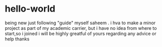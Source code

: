# hello-world
being new just following "guide"
myself saheem . i hva to make a minor project as part of my academic carrier, but i have no idea from where to start,so i joined i will be highly greatful of yours regarding any advice or help
thanks
